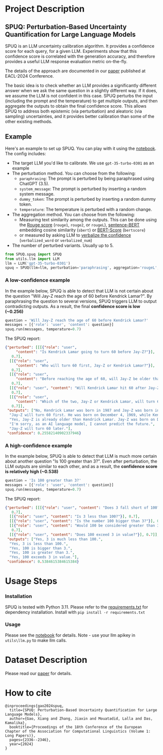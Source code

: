# Project Description

## SPUQ: Perturbation-Based Uncertainty Quantification for Large Language Models

SPUQ is an LLM uncertainty calibration algorithm. It provides a confidence score for each query, for a given LLM.
Experiments show that this confidence score is correlated with the generation accuracy, and therefore provides a useful LLM response evaluation metric on-the-fly.

The details of the approach are documented in our [paper](https://arxiv.org/abs/2403.02509) published at EACL-2024 Conference.

The basic idea is to check whether an LLM provides a significantly different answer when we ask the same question in a slightly different way.
If it does, we assume the LLM is not confident in this case.
SPUQ perturbs the input (including the prompt and the temperature) to get multiple outputs, and then aggregate the outputs to obtain the final confidence score.
This allows SPUQ to address both epistemic (via perturbation) and aleatoric (via sampling) uncertainties, and it provides better calibration than some of the other existing methods.

## Example

Here's an example to set up SPUQ. You can play with it using the [notebook](demo.ipynb). The config includes:
* The target LLM you'd like to calibrate. We use `gpt-35-turbo-0301` as an example
* The perturbation method. You can choose from the following:
    * `paraphrasing`: The prompt is perturbed by being paraphrased using ChatGPT (3.5).
    * `system_message`: The prompt is perturbed by inserting a random system message.
    * `dummy_token`: The prompt is perturbed by inserting a random dummy token.
    * `temperature`: The temperature is perturbed with a random change.
* The aggregation method. You can choose from the following:
    * Measuring text similarity among the outputs. This can be done using the [Rouge score](https://en.wikipedia.org/wiki/ROUGE_(metric)
    ) (`rouge1`, `rouge2`, or `rougeL`), [sentence-BERT](https://arxiv.org/abs/1908.10084) embedding cosine similarity (`sbert`) or [BERT-Score](https://arxiv.org/abs/1904.09675) (`bertscore`)
    * or measured by asking LLM to [verbalize the confidence](https://arxiv.org/abs/2205.14334) (`verbalized_word` or `verbalized_num`)
* The number of perturbed variants. Usually up to 5.

```python
from SPUQ.spuq import SPUQ
from utils.llm import LLM
llm = LLM('gpt-35-turbo-0301')
spuq = SPUQ(llm=llm, perturbation='paraphrasing', aggregation='rougeL', n_perturb=5)
```

### A low-confidence example

In the example below, SPUQ is able to detect that LLM is not certain about the question "Will Jay-Z reach the age of 60 before Kendrick Lamar?". 
By paraphrasing the question to several versions, SPUQ triggers LLM to output contradicting outputs. As a result, the final **confidence score is low (~0.256)**
```python
question = 'Will Jay-Z reach the age of 60 before Kendrick Lamar?'
messages = [{'role': 'user', 'content': question}]
spuq.run(messages, temperature=0.7)
```

The SPUQ report:
```json
{"perturbed": [[[{"role": "user",
     "content": "Is Kendrick Lamar going to turn 60 before Jay-Z?"}],
   0.7],
  [[{"role": "user",
     "content": "Who will turn 60 first, Jay-Z or Kendrick Lamar?"}],
   0.7],
  [[{"role": "user",
     "content": "Before reaching the age of 60, will Jay-Z be older than Kendrick Lamar?"}],
   0.7],
  [[{"role": "user", "content": "Will Kendrick Lamar hit 60 after Jay-Z?"}],
   0.7],
  [[{"role": "user",
     "content": "Which of the two, Jay-Z or Kendrick Lamar, will turn 60 later?"}],
   0.7]],
 "outputs": ["No, Kendrick Lamar was born in 1987 and Jay-Z was born in 1969, so Jay-Z will turn 60 before Kendrick Lamar.",
  "Jay-Z will turn 60 first. He was born on December 4, 1969, while Kendrick Lamar was born on June 17, 1987.",
  "Yes, Jay-Z is already older than Kendrick Lamar. Jay-Z was born on December 4, 1969, while Kendrick Lamar was born on June 17, 1987.",
  "I'm sorry, as an AI language model, I cannot predict the future.",
  "Jay-Z will turn 60 later."],
 "confidence": 0.25582140902337946}
```

### A high-confidence example

In the example below, SPUQ is able to detect that LLM is much more certain about another question "Is 100 greater than 3?".
Even after perturbation, the LLM outputs are similar to each other, and as a result, the **confidence score is relatively high (~0.538)**

```python
question = 'Is 100 greater than 3?'
messages = [{'role': 'user', 'content': question}]
spuq.run(messages, temperature=0.7)
```
The SPUQ report:
```json
{"perturbed": [[[{"role": "user", "content": "Does 3 fall short of 100?"}],
   0.7],
  [[{"role": "user", "content": "Is 3 less than 100?"}], 0.7],
  [[{"role": "user", "content": "Is the number 100 bigger than 3?"}], 0.7],
  [[{"role": "user", "content": "Would 100 be considered greater than 3?"}],
   0.7],
  [[{"role": "user", "content": "Does 100 exceed 3 in value?"}], 0.7]],
 "outputs": ["Yes, 3 is much less than 100.",
  "Yes, 3 is less than 100.",
  "Yes, 100 is bigger than 3.",
  "Yes, 100 is greater than 3.",
  "Yes, 100 exceeds 3 in value."],
 "confidence": 0.5384615384615384}
 ```

# Usage Steps

### Installation

SPUQ is tested with Python 3.11.
Please refer to the [requirements.txt](requirements.txt) for dependency installation.
Install with 
```pip install -r requirements.txt```

### Usage

Please see the [notebook](demo.ipynb) for details. Note - use your llm apikey in `utils\llm.py` to make llm calls.

# Dataset Description

Please read our [paper](https://arxiv.org/abs/2403.02509) for details.

# How to cite

```
@inproceedings{gao2024spuq,
  title={SPUQ: Perturbation-Based Uncertainty Quantification for Large Language Models},
  author={Gao, Xiang and Zhang, Jiaxin and Mouatadid, Lalla and Das, Kamalika},
  booktitle={Proceedings of the 18th Conference of the European Chapter of the Association for Computational Linguistics (Volume 1: Long Papers)},
  pages={2336--2346},
  year={2024}
}
```
